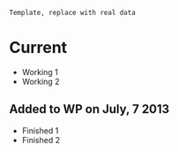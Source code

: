 `Template, replace with real data`

# Current

* Working 1
* Working 2

## Added to WP on July, 7 2013

* Finished 1
* Finished 2
